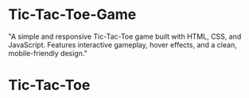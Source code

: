 # Tic-Tac-Toe-Game
 "A simple and responsive Tic-Tac-Toe game built with HTML, CSS, and JavaScript. Features interactive gameplay, hover effects, and a clean, mobile-friendly design."
# Tic-Tac-Toe
